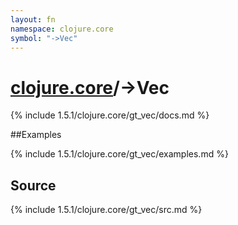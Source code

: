 ```yaml
---
layout: fn
namespace: clojure.core
symbol: "->Vec"
---
```


# [clojure.core](../)/->Vec

{% include 1.5.1/clojure.core/gt_vec/docs.md %}

##Examples

{% include 1.5.1/clojure.core/gt_vec/examples.md %}
## Source
{% include 1.5.1/clojure.core/gt_vec/src.md %}

